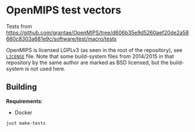 # OpenMIPS test vectors

Tests from https://github.com/grantae/OpenMIPS/tree/d606b35e9d5260aef20de2a58660c8303a681e9c/software/test/macro/tests

OpenMIPS is licensed LGPLv3 (as seen in the root of the repository), see [`LICENSE`](./LICENSE) file.
Note that some build-system files from 2014/2015 in that repository by the same author are marked as BSD licensed,
but the build-system is not used here.

## Building

**Requirements**:

- Docker

```sh
just make-tests
```
